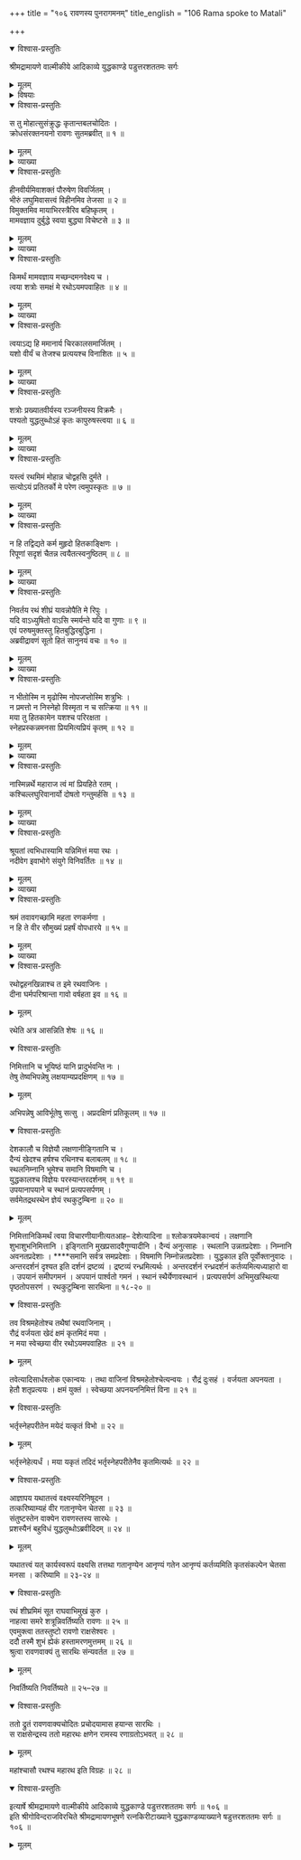 +++
title = "१०६ रावणस्य पुनरागमनम्"
title_english = "106 Rama spoke to Matali"

+++

<details open><summary>विश्वास-प्रस्तुतिः</summary>

श्रीमद्रामायणे वाल्मीकीये आदिकाव्ये युद्धकाण्डे पडुत्तरशततमः सर्गः
</details>

<details><summary>मूलम्</summary>

श्रीमद्रामायणे वाल्मीकीये आदिकाव्ये युद्धकाण्डे पडुत्तरशततमः सर्गः
</details>

<details><summary>विषयाः</summary>

अपवाहितरथंसारथिंप्रति क्रूद्धेनरावणेनभर्त्सनम् ॥ १ ॥ सारथिना तंप्रति रथापवहनस्य सहेतुकत्वोक्त्यासमाश्वासनपूर्वकं तदाज्ञया पुनारामाग्रतोरथानयनम् ॥ २ ॥

</details>

<details open><summary>विश्वास-प्रस्तुतिः</summary>

स तु मोहात्सुसंक्रुद्धः कृतान्तबलचोदितः ।  
क्रोधसंरक्तनयनो रावणः सुतमब्रवीत् ॥ १ ॥
</details>

<details><summary>मूलम्</summary>

स तु मोहात्सुसंक्रुद्धः कृतान्तबलचोदितः ।  
क्रोधसंरक्तनयनो रावणः सुतमब्रवीत् ॥ १ ॥
</details>

<details><summary>व्याख्या</summary>

अथ रावणरथप्रत्यानयनं षट्शततमे स तु मोहादित्यादि ॥ मोहात् अविवेकात् ॥ १ ॥
</details>

<details open><summary>विश्वास-प्रस्तुतिः</summary>

हीनवीर्यमिवाशक्तं पौरुषेण विवर्जितम् ।  
भीरुं लघुमिवासत्त्वं विहीनमिव तेजसा ॥ २ ॥  
विमुक्तमिव मायाभिरस्त्रैरिव बहिष्कृतम् ।  
मामवज्ञाय दुर्बुद्धे स्वया बुद्ध्या विचेष्टसे ॥ ३ ॥
</details>

<details><summary>मूलम्</summary>

हीनवीर्यमिवाशक्तं पौरुषेण विवर्जितम् ।  
भीरुं लघुमिवासत्त्वं विहीनमिव तेजसा ॥ २ ॥  
विमुक्तमिव मायाभिरस्त्रैरिव बहिष्कृतम् ।  
मामवज्ञाय दुर्बुद्धे स्वया बुद्ध्या विचेष्टसे ॥ ३ ॥
</details>

<details><summary>व्याख्या</summary>

हीनवीर्यमिवेत्यादिश्लोकद्वयमेकान्वयं । यत्र यत्र इवशब्दो नास्ति तत्र तत्रानुषज्जनीयः । हीनवीर्यमिव हीनबलमिव । अशक्तमिव निरुत्साहमिव । असत्त्वमिव अधीरमिव । तेजसा परिभवासहनेन ॥ २-३ ॥
</details>

<details open><summary>विश्वास-प्रस्तुतिः</summary>

किमर्थं मामवज्ञाय मच्छन्दमनवेक्ष्य च ।  
त्वया शत्रोः समक्षं मे रथोऽयमपवाहितः ॥ ४ ॥
</details>

<details><summary>मूलम्</summary>

किमर्थं मामवज्ञाय मच्छन्दमनवेक्ष्य च ।  
त्वया शत्रोः समक्षं मे रथोऽयमपवाहितः ॥ ४ ॥
</details>

<details><summary>व्याख्या</summary>

मच्छन्दं मदभिप्रायं । वशाभिप्राययोश्छन्दः इत्यमरः ॥ ४ ॥
</details>

<details open><summary>विश्वास-प्रस्तुतिः</summary>

त्वयाऽद्य हि ममानार्य चिरकालसमार्जितम् ।  
यशो वीर्यं च तेजश्च प्रत्ययश्च विनाशितः ॥ ५ ॥
</details>

<details><summary>मूलम्</summary>

त्वयाऽद्य हि ममानार्य चिरकालसमार्जितम् ।  
यशो वीर्यं च तेजश्च प्रत्ययश्च विनाशितः ॥ ५ ॥
</details>

<details><summary>व्याख्या</summary>

प्रत्ययः रावणस्य युधि पलायनं नास्तीति सर्वेषां विश्वासः । विनाशित इत्यस्य यशआदिषु लिङ्गविपरिणामः ॥ ५ ॥
</details>

<details open><summary>विश्वास-प्रस्तुतिः</summary>

शत्रोः प्रख्यातवीर्यस्य रञ्जनीयस्य विक्रमैः ।  
पश्यतो युद्धलुब्धोऽहं कृतः कापुरुषस्त्वया ॥ ६ ॥
</details>

<details><summary>मूलम्</summary>

शत्रोः प्रख्यातवीर्यस्य रञ्जनीयस्य विक्रमैः ।  
पश्यतो युद्धलुब्धोऽहं कृतः कापुरुषस्त्वया ॥ ६ ॥
</details>

<details><summary>व्याख्या</summary>

शत्रोः पश्यतः शत्रौ पश्यति ॥ ६ ॥
</details>

<details open><summary>विश्वास-प्रस्तुतिः</summary>

यस्त्वं रथमिमं मोहान्न चोद्वहसि दुर्मते ।  
सत्योऽयं प्रतितर्को मे परेण त्वमुपस्कृतः ॥ ७ ॥
</details>

<details><summary>मूलम्</summary>

यस्त्वं रथमिमं मोहान्न चोद्वहसि दुर्मते ।  
सत्योऽयं प्रतितर्को मे परेण त्वमुपस्कृतः ॥ ७ ॥
</details>

<details><summary>व्याख्या</summary>

यः नोद्वहसि अभिमुखं न प्रापयसि किं त्वपवाहयसि । स त्वं उपस्कृतः परेणोत्कोचादिना वशीकृत इत्ययं प्रतितर्कः सत्यः प्रतिभाति ॥ ७ ॥
</details>

<details open><summary>विश्वास-प्रस्तुतिः</summary>

न हि तद्विद्यते कर्म मुहृदो हितकाङ्क्षिणः ।  
रिपूणां सदृशं चैतन्न त्वयैतत्स्वनुष्ठितम् ॥ ८ ॥
</details>

<details><summary>मूलम्</summary>

न हि तद्विद्यते कर्म मुहृदो हितकाङ्क्षिणः ।  
रिपूणां सदृशं चैतन्न त्वयैतत्स्वनुष्ठितम् ॥ ८ ॥
</details>

<details><summary>व्याख्या</summary>

न त्वयैतत् स्वनुष्ठितमिति । त्वयानुष्ठितमेतत् नतु स्वनुष्ठितं तत् ॥ ८ ॥
</details>

<details open><summary>विश्वास-प्रस्तुतिः</summary>

निवर्तय रथं शीघ्रं यावन्नोपैति मे रिपुः ।  
यदि वाऽध्युषितो वाऽसि स्मर्यन्ते यदि वा गुणाः ॥ ९ ॥  
एवं परुषमुक्तस्तु हितबुद्धिरबुद्धिना ।  
अब्रवीद्रावणं सूतो हितं सानुनयं वचः ॥ १० ॥
</details>

<details><summary>मूलम्</summary>

निवर्तय रथं शीघ्रं यावन्नोपैति मे रिपुः ।  
यदि वाऽध्युषितो वाऽसि स्मर्यन्ते यदि वा गुणाः ॥ ९ ॥  
एवं परुषमुक्तस्तु हितबुद्धिरबुद्धिना ।  
अब्रवीद्रावणं सूतो हितं सानुनयं वचः ॥ १० ॥
</details>

<details><summary>व्याख्या</summary>

अध्युषितः सहवासी । सुहृदिति यावत् । उपधयोपसर्पितो वा । गुणाः सत्काराः ॥ ९–१० ॥
</details>

<details open><summary>विश्वास-प्रस्तुतिः</summary>

न भीतोस्मि न मृढोस्मि नोपजप्तोस्मि शत्रुभिः ।  
न प्रमत्तो न निस्नेहो विस्मृता न च सत्क्रिया ॥ ११ ॥  
मया तु हितकामेन यशश्च परिरक्षता ।  
स्नेहप्रस्कन्नमनसा प्रियमित्यप्रियं कृतम् ॥ १२ ॥
</details>

<details><summary>मूलम्</summary>

न भीतोस्मि न मृढोस्मि नोपजप्तोस्मि शत्रुभिः ।  
न प्रमत्तो न निस्नेहो विस्मृता न च सत्क्रिया ॥ ११ ॥  
मया तु हितकामेन यशश्च परिरक्षता ।  
स्नेहप्रस्कन्नमनसा प्रियमित्यप्रियं कृतम् ॥ १२ ॥
</details>

<details><summary>व्याख्या</summary>

नोपजतः उपजापं भेदं न गमितः । भेदोपजापौ इत्यमरः ॥ ११ -१२ ॥
</details>

<details open><summary>विश्वास-प्रस्तुतिः</summary>

नास्मिन्नर्थे महाराज त्वं मां प्रियहिते रतम् ।  
कश्चिल्लघुरिवानार्यो दोषतो गन्तुमर्हसि ॥ १३ ॥
</details>

<details><summary>मूलम्</summary>

नास्मिन्नर्थे महाराज त्वं मां प्रियहिते रतम् ।  
कश्चिल्लघुरिवानार्यो दोषतो गन्तुमर्हसि ॥ १३ ॥
</details>

<details><summary>व्याख्या</summary>

अस्मिन्नर्थे रथापवाहनरूपेर्थे कश्चित् कुत्रापि कुले जातः । लघुः अल्पबुद्धिः । अनार्य ः दुष्टहृदय इव । मा दोषतः गन्तुं ज्ञातुं । नार्हसि । गत्यर्था ज्ञानार्थाः ॥ १३ ॥
</details>

<details open><summary>विश्वास-प्रस्तुतिः</summary>

श्रूयतां त्वभिधास्यामि यन्निमित्तं मया रथः ।  
नदीवेग इवाभोगे संयुगे विनिवर्तितः ॥ १४ ॥
</details>

<details><summary>मूलम्</summary>

श्रूयतां त्वभिधास्यामि यन्निमित्तं मया रथः ।  
नदीवेग इवाभोगे संयुगे विनिवर्तितः ॥ १४ ॥
</details>

<details><summary>व्याख्या</summary>

यन्निमित्तं । यत्कारणात् । निमित्तकारणहेतुषु सर्वासां प्रायदर्शनम् इति प्रथमा । आभोगे उन्नतप्रदेशे । आभोगान्नदीवेग इव रथः संयुगाद्विनिवर्तित इत्यर्थः । आभोगे संयुग इत्यत्र विभक्तिव्यत्ययः ॥ १४ ॥
</details>

<details open><summary>विश्वास-प्रस्तुतिः</summary>

श्रमं तवावगच्छामि महता रणकर्मणा ।  
न हि ते वीर सौमुख्यं प्रहर्षं वोपधारये ॥ १५ ॥
</details>

<details><summary>मूलम्</summary>

श्रमं तवावगच्छामि महता रणकर्मणा ।  
न हि ते वीर सौमुख्यं प्रहर्षं वोपधारये ॥ १५ ॥
</details>

<details><summary>व्याख्या</summary>

सौमुख्यं सुमुखत्वं तन्मूलं प्रहर्षम् ॥ १५ ॥
</details>

<details open><summary>विश्वास-प्रस्तुतिः</summary>

रथोद्वहनखिन्नाश्च त इमे रथवाजिनः ।  
दीना घर्मपरिश्रान्ता गावो वर्षहता इव ॥ १६ ॥
</details>

<details><summary>मूलम्</summary>

रथोद्वहनखिन्नाश्च त इमे रथवाजिनः ।  
दीना घर्मपरिश्रान्ता गावो वर्षहता इव ॥ १६ ॥
</details>

रथेति अत्र आसन्निति शेषः ॥ १६ ॥

<details open><summary>विश्वास-प्रस्तुतिः</summary>

निमित्तानि च भूयिष्ठं यानि प्रादुर्भवन्ति नः ।  
तेषु तेष्वभिपन्नेषु लक्षयाम्यप्रदक्षिणम् ॥ १७ ॥
</details>

<details><summary>मूलम्</summary>

निमित्तानि च भूयिष्ठं यानि प्रादुर्भवन्ति नः ।  
तेषु तेष्वभिपन्नेषु लक्षयाम्यप्रदक्षिणम् ॥ १७ ॥
</details>

अभिपन्नेषु आविर्भूतेषु सत्सु । अप्रदक्षिणं प्रतिकूलम् ॥ १७ ॥

<details open><summary>विश्वास-प्रस्तुतिः</summary>

देशकालौ च विज्ञेयौ लक्षणानीङ्गितानि च ।  
दैन्यं खेदश्च हर्षश्च रथिनश्च बलाबलम् ॥ १८ ॥  
स्थलनिम्नानि भूमेश्च समानि विषमाणि च ।  
युद्धकालश्च विज्ञेयः परस्यान्तरदर्शनम् ॥ १९ ॥  
उपयानापयाने च स्थानं प्रत्यपसर्पणम् ।  
सर्वमेतद्रथस्थेन ज्ञेयं रथकुटुम्बिना ॥ २० ॥
</details>

<details><summary>मूलम्</summary>

देशकालौ च विज्ञेयौ लक्षणानीङ्गितानि च ।  
दैन्यं खेदश्च हर्षश्च रथिनश्च बलाबलम् ॥ १८ ॥  
स्थलनिम्नानि भूमेश्च समानि विषमाणि च ।  
युद्धकालश्च विज्ञेयः परस्यान्तरदर्शनम् ॥ १९ ॥  
उपयानापयाने च स्थानं प्रत्यपसर्पणम् ।  
सर्वमेतद्रथस्थेन ज्ञेयं रथकुटुम्बिना ॥ २० ॥
</details>

निमित्तानिकिमर्थं त्वया विचारणीयानीत्यतआह– देशेत्यादिना ॥ श्लोकत्रयमेकान्वयं । लक्षणानि शुभाशुभनिमित्तानि । इङ्गितानि मुखप्रसादवैगुण्यादीनि । दैन्यं अनुत्साहः । स्थलानि उन्नतप्रदेशाः । निम्नानि अवनतप्रदेशाः । ****समानि सर्वत्र समप्रदेशाः । विषमाणि निम्नोन्नतप्रदेशाः । युद्धकाल इति पूर्वोक्तानुवादः । अन्तरदर्शनं दृश्यत इति दर्शनं द्रष्टव्यं । द्रष्टव्यं रन्ध्रमित्यर्थः । अन्तरदर्शनं रन्ध्रदर्शनं कर्तव्यमित्यध्याहारो वा । उपयानं समीपगमनं । अपयानं पार्श्वतो गमनं । स्थानं स्थैर्येणावस्थानं । प्रत्यपसर्पणं अभिमुखस्थित्या पृष्ठतोपसरणं । रथकुटुम्बिना सारथिना ॥ १८-२० ॥

<details open><summary>विश्वास-प्रस्तुतिः</summary>

तव विश्रमहेतोश्च तथैषां रथवाजिनाम् ।  
रौद्रं वर्जयता खेदं क्षमं कृतमिदं मया ।  
न मया स्वेच्छया वीर रथोऽयमपवाहितः ॥ २१ ॥
</details>

<details><summary>मूलम्</summary>

तव विश्रमहेतोश्च तथैषां रथवाजिनाम् ।  
रौद्रं वर्जयता खेदं क्षमं कृतमिदं मया ।  
न मया स्वेच्छया वीर रथोऽयमपवाहितः ॥ २१ ॥
</details>

तवेत्यादिसार्धश्लोक एकान्वयः । तथा वाजिनां विश्रमहेतोश्चेत्यन्वयः । रौद्रं दुःसहं । वर्जयता अपनयता । हेतौ शतृप्रत्ययः । क्षमं युक्तं । स्वेच्छया अपनयननिमित्तं विना ॥ २१ ॥

<details open><summary>विश्वास-प्रस्तुतिः</summary>

भर्तृस्नेहपरीतेन मयेदं यत्कृतं विभो ॥ २२ ॥
</details>

<details><summary>मूलम्</summary>

भर्तृस्नेहपरीतेन मयेदं यत्कृतं विभो ॥ २२ ॥
</details>

भर्तृस्नेहेत्यर्धं । मया यकृतं तदिदं भर्तृस्नेहपरीतेनैव कृतमित्यर्थः ॥ २२ ॥

<details open><summary>विश्वास-प्रस्तुतिः</summary>

आज्ञापय यथातत्त्वं वक्ष्यस्यरिनिषूदन ।  
तत्करिष्याम्यहं वीर गतानृण्येन चेतसा ॥ २३ ॥  
संतुष्टस्तेन वाक्येन रावणस्तस्य सारथेः ।  
प्रशस्यैनं बहुविधं युद्धलुब्धोऽब्रवीदिदम् ॥ २४ ॥
</details>

<details><summary>मूलम्</summary>

आज्ञापय यथातत्त्वं वक्ष्यस्यरिनिषूदन ।  
तत्करिष्याम्यहं वीर गतानृण्येन चेतसा ॥ २३ ॥  
संतुष्टस्तेन वाक्येन रावणस्तस्य सारथेः ।  
प्रशस्यैनं बहुविधं युद्धलुब्धोऽब्रवीदिदम् ॥ २४ ॥
</details>

यथातत्त्वं यत् कार्यस्वरूपं वक्ष्यसि तत्तथा गतानृण्येन आनृण्यं गतेन आनृण्यं कर्तव्यमिति कृतसंकल्पेन चेतसा मनसा । करिष्यामि ॥ २३-२४ ॥

<details open><summary>विश्वास-प्रस्तुतिः</summary>

रथं शीघ्रमिमं सूत राघवाभिमुखं कुरु ।  
नाहत्वा समरे शत्रून्निवर्तिष्यति रावणः ॥ २५ ॥  
एवमुक्त्वा ततस्तुष्टो रावणो राक्षसेश्वरः ।  
ददौ तस्मै शुभं ह्येकं हस्तामरणमुत्तमम् ॥ २६ ॥  
श्रुत्वा रावणवाक्यं तु सारथिः संन्यवर्तत ॥ २७ ॥
</details>

<details><summary>मूलम्</summary>

रथं शीघ्रमिमं सूत राघवाभिमुखं कुरु ।  
नाहत्वा समरे शत्रून्निवर्तिष्यति रावणः ॥ २५ ॥  
एवमुक्त्वा ततस्तुष्टो रावणो राक्षसेश्वरः ।  
ददौ तस्मै शुभं ह्येकं हस्तामरणमुत्तमम् ॥ २६ ॥  
श्रुत्वा रावणवाक्यं तु सारथिः संन्यवर्तत ॥ २७ ॥
</details>

निवर्तिष्यति निवर्तिष्यते ॥ २५–२७ ॥

<details open><summary>विश्वास-प्रस्तुतिः</summary>

ततो द्रुतं रावणवाक्यचोदितः प्रचोदयामास हयान्स सारथिः ।  
स राक्षसेन्द्रस्य ततो महारथः क्षणेन रामस्य रणाग्रतोऽभवत् ॥ २८ ॥
</details>

<details><summary>मूलम्</summary>

ततो द्रुतं रावणवाक्यचोदितः प्रचोदयामास हयान्स सारथिः ।  
स राक्षसेन्द्रस्य ततो महारथः क्षणेन रामस्य रणाग्रतोऽभवत् ॥ २८ ॥
</details>

महांश्चासौ रथश्च महारथ इति विग्रहः ॥ २८ ॥

<details open><summary>विश्वास-प्रस्तुतिः</summary>

इत्यार्षे श्रीमद्रामायणे वाल्मीकीये आदिकाव्ये युद्धकाण्डे पडुत्तरशततमः सर्गः ॥ १०६ ॥  
इति श्रीगोविन्दराजविरचिते श्रीमद्रामायणभूषणे रत्नकिरीटाख्याने युद्धकाण्डव्याख्याने षडुत्तरशततमः सर्गः ॥ १०६ ॥
</details>

<details><summary>मूलम्</summary>

इत्यार्षे श्रीमद्रामायणे वाल्मीकीये आदिकाव्ये युद्धकाण्डे पडुत्तरशततमः सर्गः ॥ १०६ ॥  
इति श्रीगोविन्दराजविरचिते श्रीमद्रामायणभूषणे रत्नकिरीटाख्याने युद्धकाण्डव्याख्याने षडुत्तरशततमः सर्गः ॥ १०६ ॥
</details>

